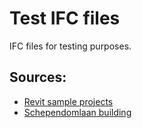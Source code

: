 # Test IFC files
IFC files for testing purposes.

## Sources:
- [Revit sample projects](https://knowledge.autodesk.com/support/revit-products/getting-started/caas/CloudHelp/cloudhelp/2020/ENU/Revit-GetStarted/files/GUID-61EF2F22-3A1F-4317-B925-1E85F138BE88-htm.html)
- [Schependomlaan building](https://github.com/buildingSMART/Sample-Test-Files/tree/master/IFC%202x3/Schependomlaan/Design%20model%20IFC)



